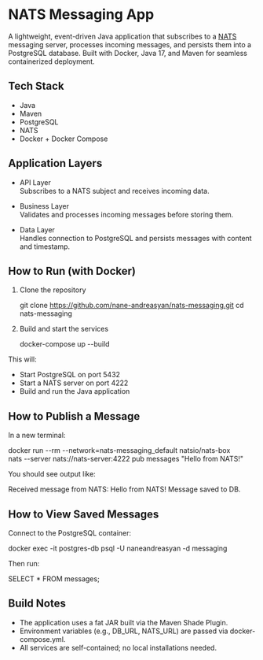 # NATS Messaging App

A lightweight, event-driven Java application that subscribes to a [NATS](https://nats.io) messaging server, processes incoming messages, and persists them into a PostgreSQL database. Built with Docker, Java 17, and Maven for seamless containerized deployment.

## Tech Stack

- Java
- Maven
- PostgreSQL
- NATS
- Docker + Docker Compose

## Application Layers

- API Layer  
  Subscribes to a NATS subject and receives incoming data.

- Business Layer  
  Validates and processes incoming messages before storing them.

- Data Layer  
  Handles connection to PostgreSQL and persists messages with content and timestamp.

## How to Run (with Docker)

1. Clone the repository

   git clone https://github.com/nane-andreasyan/nats-messaging.git
   cd nats-messaging

2. Build and start the services

   docker-compose up --build

This will:
- Start PostgreSQL on port 5432
- Start a NATS server on port 4222
- Build and run the Java application

## How to Publish a Message

In a new terminal:

   docker run --rm --network=nats-messaging_default natsio/nats-box \
   nats --server nats://nats-server:4222 pub messages "Hello from NATS!"

You should see output like:

   Received message from NATS: Hello from NATS!
   Message saved to DB.

## How to View Saved Messages

Connect to the PostgreSQL container:

   docker exec -it postgres-db psql -U naneandreasyan -d messaging

Then run:

   SELECT * FROM messages;

## Build Notes

- The application uses a fat JAR built via the Maven Shade Plugin.
- Environment variables (e.g., DB_URL, NATS_URL) are passed via docker-compose.yml.
- All services are self-contained; no local installations needed.
